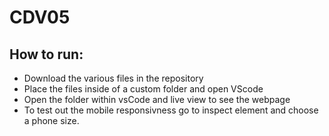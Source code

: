 # CDV05
## How to run:
* Download the various files in the repository
* Place the files inside of a custom folder and open VScode
* Open the folder within vsCode and live view to see the webpage
* To test out the mobile responsivness go to inspect element and choose a phone size.
